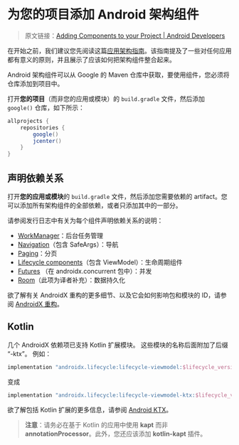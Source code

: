 # 为您的项目添加 Android 架构组件
> 原文链接：[Adding Components to your Project  |  Android Developers](https://developer.android.google.cn/topic/libraries/architecture/adding-components)

在开始之前，我们建议您先阅读这篇[应用架构指南](https://github.com/Android-Jetpack-Chinese-Translation/android-jetpack-chinese-translation/blob/master/ANDROID_JETPACK/B_Get_started/2_Guide_to_app_architecture.md)。该指南提及了一些对任何应用都有意义的原则，并且展示了应该如何把架构组件整合起来。

Android 架构组件可以从 Google 的 Maven 仓库中获取，要使用组件，您必须将仓库添加到项目中。

打开**您的项目**（而非您的应用或模块）的 `build.gradle` 文件，然后添加 `google()` 仓库，如下所示：

```groovy
allprojects {
    repositories {
        google()
        jcenter()
    }
}
```

## 声明依赖关系

打开**您的应用或模块**的 `build.gradle` 文件，然后添加您需要依赖的 artifact。您可以添加所有架构组件的全部依赖，或者只添加其中的一部分。

请参阅发行日志中有关为每个组件声明依赖关系的说明：
- [WorkManager](https://developer.android.google.cn/jetpack/androidx/releases/work)：后台任务管理
- [Navigation](https://developer.android.google.cn/jetpack/androidx/releases/navigation)（包含 SafeArgs）：导航
- [Paging](https://developer.android.google.cn/jetpack/androidx/releases/paging)：分页
- [Lifecycle components](https://developer.android.google.cn/jetpack/androidx/releases/lifecycle)（包含 ViewModel）：生命周期组件
- [Futures](https://developer.android.google.cn/jetpack/androidx/releases/concurrent) （在 androidx.concurrent 包中）：并发
- [Room](https://developer.android.google.cn/jetpack/androidx/releases/room)（此项为译者补充）：数据持久化

欲了解有关 AndroidX 重构的更多细节、以及它会如何影响包和模块的 ID，请参阅 [AndroidX 重构](https://github.com/Android-Jetpack-Chinese-Translation/android-jetpack-chinese-translation/blob/master/PLATFORM/D_Libraries/6_AndroidX/6_2_Refactoring.md)。

## Kotlin

几个 AndroidX 依赖项已支持 Kotlin 扩展模块。 这些模块的名称后面附加了后缀 “-ktx”。 例如：

```groovy
implementation "androidx.lifecycle:lifecycle-viewmodel:$lifecycle_version"
```

变成

```groovy
implementation "androidx.lifecycle:lifecycle-viewmodel-ktx:$lifecycle_version"
```

欲了解包括 Kotlin 扩展的更多信息，请参阅 [Android KTX](https://github.com/Android-Jetpack-Chinese-Translation/android-jetpack-chinese-translation/blob/master/PLATFORM/E_Kotlin/4_Android_KTX.md)。

> **注意**：请务必在基于 Kotlin 的应用中使用 **kapt** 而非 **annotationProcessor**。此外，您还应该添加 **kotlin-kapt** 插件。
